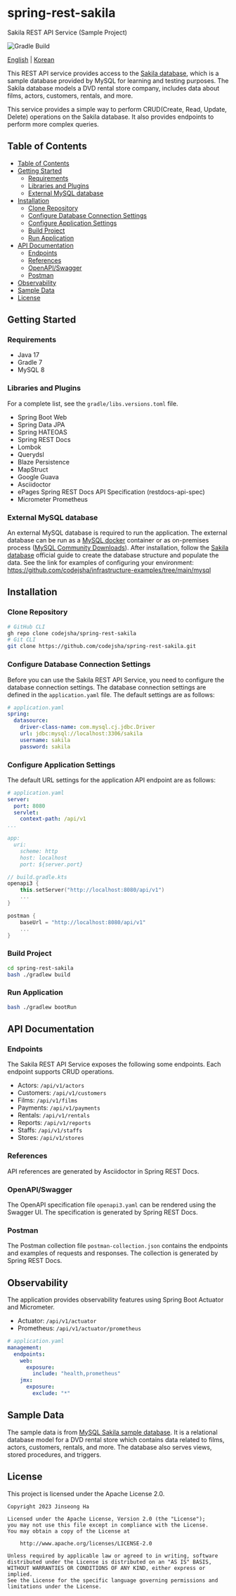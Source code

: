 # spring-rest-sakila

Sakila REST API Service (Sample Project)

![Gradle Build](https://github.com/codejsha/spring-rest-sakila/actions/workflows/gradle.yml/badge.svg)

[English](README.md) | [Korean](README_ko-KR.md)

This REST API service provides access to the [Sakila database](https://dev.mysql.com/doc/sakila/en/), which is a sample database provided by MySQL for learning and testing purposes. The Sakila database models a DVD rental store company, includes data about films, actors, customers, rentals, and more.

This service provides a simple way to perform CRUD(Create, Read, Update, Delete) operations on the Sakila database. It also provides endpoints to perform more complex queries.

## Table of Contents

- [Table of Contents](#table-of-contents)
- [Getting Started](#getting-started)
  - [Requirements](#requirements)
  - [Libraries and Plugins](#libraries-and-plugins)
  - [External MySQL database](#external-mysql-database)
- [Installation](#installation)
  - [Clone Repository](#clone-repository)
  - [Configure Database Connection Settings](#configure-database-connection-settings)
  - [Configure Application Settings](#configure-application-settings)
  - [Build Project](#build-project)
  - [Run Application](#run-application)
- [API Documentation](#api-documentation)
  - [Endpoints](#endpoints)
  - [References](#references)
  - [OpenAPI/Swagger](#openapiswagger)
  - [Postman](#postman)
- [Observability](#observability)
- [Sample Data](#sample-data)
- [License](#license)

## Getting Started

### Requirements

- Java 17
- Gradle 7
- MySQL 8

### Libraries and Plugins

For a complete list, see the `gradle/libs.versions.toml` file.

- Spring Boot Web
- Spring Data JPA
- Spring HATEOAS
- Spring REST Docs
- Lombok
- Querydsl
- Blaze Persistence
- MapStruct
- Google Guava
- Asciidoctor
- ePages Spring REST Docs API Specification (restdocs-api-spec)
- Micrometer Prometheus

### External MySQL database

An external MySQL database is required to run the application. The external database can be run as a [MySQL docker](https://hub.docker.com/_/mysql) container or as on-premises process ([MySQL Community Downloads](https://dev.mysql.com/downloads/)). After installation, follow the [Sakila database](https://dev.mysql.com/doc/sakila/en/) official guide to create the database structure and populate the data. See the link for examples of configuring your environment: https://github.com/codejsha/infrastructure-examples/tree/main/mysql

## Installation

### Clone Repository

```bash
# GitHub CLI
gh repo clone codejsha/spring-rest-sakila
# Git CLI
git clone https://github.com/codejsha/spring-rest-sakila.git
```

### Configure Database Connection Settings

Before you can use the Sakila REST API Service, you need to configure the database connection settings. The database connection settings are defined in the `application.yaml` file. The default settings are as follows:

```yaml
# application.yaml
spring:
  datasource:
    driver-class-name: com.mysql.cj.jdbc.Driver
    url: jdbc:mysql://localhost:3306/sakila
    username: sakila
    password: sakila
```

### Configure Application Settings

The default URL settings for the application API endpoint are as follows:

```yaml
# application.yaml
server:
  port: 8080
  servlet:
    context-path: /api/v1
...

app:
  uri:
    scheme: http
    host: localhost
    port: ${server.port}
```

```kotlin
// build.gradle.kts
openapi3 {
    this.setServer("http://localhost:8080/api/v1")
    ...
}

postman {
    baseUrl = "http://localhost:8080/api/v1"
    ...
}
```

### Build Project

```bash
cd spring-rest-sakila
bash ./gradlew build
```

### Run Application

```bash
bash ./gradlew bootRun
```

## API Documentation

### Endpoints

The Sakila REST API Service exposes the following some endpoints. Each endpoint supports CRUD operations.

- Actors: `/api/v1/actors`
- Customers: `/api/v1/customers`
- Films: `/api/v1/films`
- Payments: `/api/v1/payments`
- Rentals: `/api/v1/rentals`
- Reports: `/api/v1/reports`
- Staffs: `/api/v1/staffs`
- Stores: `/api/v1/stores`

### References

API references are generated by Asciidoctor in Spring REST Docs.

### OpenAPI/Swagger

The OpenAPI specification file `openapi3.yaml` can be rendered using the Swagger UI. The specification is generated by Spring REST Docs.

### Postman

The Postman collection file `postman-collection.json` contains the endpoints and examples of requests and responses. The collection is generated by Spring REST Docs.

## Observability

The application provides observability features using Spring Boot Actuator and Micrometer.

- Actuator: `/api/v1/actuator`
- Prometheus: `/api/v1/actuator/prometheus`

```yaml
# application.yaml
management:
  endpoints:
    web:
      exposure:
        include: "health,prometheus"
    jmx:
      exposure:
        exclude: "*"
```

## Sample Data

The sample data is from [MySQL Sakila sample database](https://dev.mysql.com/doc/sakila/en/). It is a relational database model for a DVD rental store which contains data related to films, actors, customers, rentals, and more. The database also serves views, stored procedures, and triggers.

## License

This project is licensed under the Apache License 2.0.

```text
Copyright 2023 Jinseong Ha

Licensed under the Apache License, Version 2.0 (the "License");
you may not use this file except in compliance with the License.
You may obtain a copy of the License at

    http://www.apache.org/licenses/LICENSE-2.0

Unless required by applicable law or agreed to in writing, software
distributed under the License is distributed on an "AS IS" BASIS,
WITHOUT WARRANTIES OR CONDITIONS OF ANY KIND, either express or implied.
See the License for the specific language governing permissions and
limitations under the License.
```
